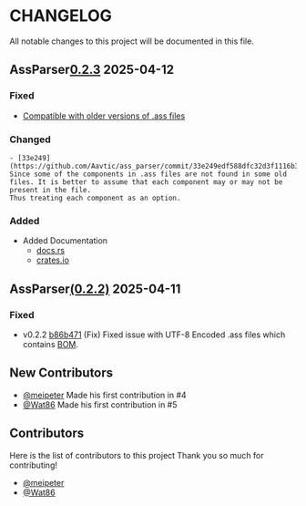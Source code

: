 # CHANGELOG

All notable changes to this project will be documented in this file.

##  **AssParser**[0.2.3](https://crates.io/crates/ass_parser/0.2.3) 2025-04-12

### Fixed
- [Compatible with older versions of .ass files](https://github.com/Aavtic/ass_parser/issues/6)

### Changed
    - [33e249](https://github.com/Aavtic/ass_parser/commit/33e249edf588dfc32d3f1116b3be31f0b1c4136c) Since some of the components in .ass files are not found in some old files. It is better to assume that each component may or may not be present in the file.
    Thus treating each component as an option.

### Added
- Added Documentation
    - [docs.rs](https://docs.rs/ass_parser/latest/ass_parser/)
    - [crates.io](https://crates.io/crates/ass_parser/0.2.3)

## **AssParser**[(0.2.2)](https://crates.io/crates/ass_parser/0.2.2) 2025-04-11

### Fixed
- v0.2.2 [b86b471](https://github.com/Aavtic/ass_parser/commit/b86b47174db4486fa1fcff3f852d0cdf60fa0993) (Fix) Fixed issue with UTF-8 Encoded .ass files which contains [BOM](https://en.wikipedia.org/wiki/Byte_order_mark).




## New Contributors
- [@meipeter](https://github.com/meipeter) Made his first contribution in #4
- [@Wat86](https://github.com/Wat86) Made his first contribution in #5

## Contributors
Here is the list of contributors to this project
Thank you so much for contributing!

- [@meipeter](https://github.com/meipeter)
- [@Wat86](https://github.com/Wat86)
